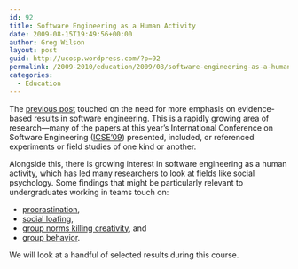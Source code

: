 ```yaml
---
id: 92
title: Software Engineering as a Human Activity
date: 2009-08-15T19:49:56+00:00
author: Greg Wilson
layout: post
guid: http://ucosp.wordpress.com/?p=92
permalink: /2009-2010/education/2009/08/software-engineering-as-a-human-activity/
categories:
  - Education
---
```

The [previous post](http://ucosp.wordpress.com/2009/08/15/bad-habits-and-more-than-a-little-marketing/) touched on the need for more emphasis on evidence-based results in software engineering. This is a rapidly growing area of research&#8212;many of the papers at this year&#8217;s International Conference on Software Engineering ([ICSE&#8217;09](http://www.cs.uoregon.edu/events/icse2009/home/)) presented, included, or referenced experiments or field studies of one kind or another.

Alongside this, there is growing interest in software engineering as a human activity, which has led many researchers to look at fields like social psychology. Some findings that might be particularly relevant to undergraduates working in teams touch on:

  * [procrastination](http://www.spring.org.uk/2009/01/how-to-avoid-procrastination-think.php),
  * [social loafing](http://www.spring.org.uk/2009/05/social-loafing-when-groups-are-bad-for-productivity.php),
  * [group norms killing creativity](http://www.spring.org.uk/2009/06/why-group-norms-kill-creativity.php), and
  * [group behavior](http://www.spring.org.uk/2009/07/10-rules-that-govern-groups.php).

We will look at a handful of selected results during this course.